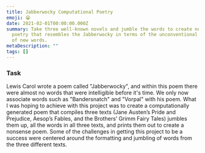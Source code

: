 ```yaml
---
title: Jabberwocky Computational Poetry
emoji: 😁
date: 2021-02-01T00:00:00.000Z
summary: Take three well-known novels and jumble the words to create non-sense
  poetry that resembles the Jabberwocky in terms of the unconventional creation
  of new words.
metaDescription: ""
tags: []
---
```

### Task

L﻿ewis Carol wrote a poem called "Jabberwocky", and within this poem there were almost no words that were intelligible before it's time. We only now associate words such as "Bandersnatch" and "Vorpal" with his poem. What I was hoping to achieve with this project was to create a computationally generated poem that compiles three texts (Jane Austen’s Pride and Prejudice, Aesop’s Fables, and the Brothers’ Grimm Fairy Tales) jumbles them up, all the words in all three texts, and prints them out to create a nonsense poem. Some of the challenges in getting this project to be a success were centered around the formatting and jumbling of words from the three different texts.